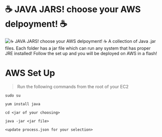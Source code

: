 # ☕ JAVA JARS! choose your AWS delpoyment! ☕
![☕ JAVA JARS! choose your AWS delpoyment! ☕](https://m.media-amazon.com/images/I/81NKDfY1tRL._AC_SL1500_.jpg)
A collection of Java .jar files. Each folder has a jar file which can run any system that has proper JRE installed! Follow the set up and you will be deployed on AWS in a flash!

# AWS Set Up
> Run the following commands from the root of your EC2
```
sudo su
```
```
yum install java
```
```
cd <jar of your choosing>
```
```
java -jar <jar file>
```
```
<update process.json for your selection>
```
